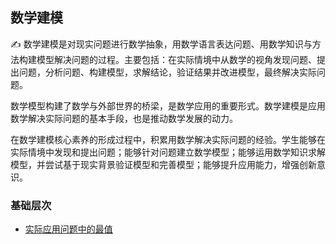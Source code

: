 ## 数学建模

:writing_hand:  数学建模是对现实问题进行数学抽象，用数学语言表达问题、用数学知识与方法构建模型解决问题的过程。主要包括：在实际情境中从数学的视角发现问题、提出问题，分析问题、构建模型，求解结论，验证结果并改进模型，最终解决实际问题。

数学模型构建了数学与外部世界的桥梁，是数学应用的重要形式。数学建模是应用数学解决实际问题的基本手段，也是推动数学发展的动力。

在数学建模核心素养的形成过程中，积累用数学解决实际问题的经验。学生能够在实际情境中发现和提出问题；能够针对问题建立数学模型；能够运用数学知识求解模型，并尝试基于现实背景验证模型和完善模型；能够提升应用能力，增强创新意识。

### 基础层次

* [实际应用问题中的最值](https://www.cnblogs.com/wanghai0666/p/11000104.html)

